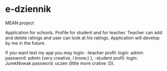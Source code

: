 # e-dziennik
MEAN project


Application for schools. Profile for student and for teacher.
Teacher can add and delete ratings and user can look at his ratings.
Application will develop by me in the future. 

If you want test my app you may login:
-teacher profil: login: admin password: admin (very creative, I know;) ),
-student profil: login: JurekNowak password: uczen (little more crative :D).
